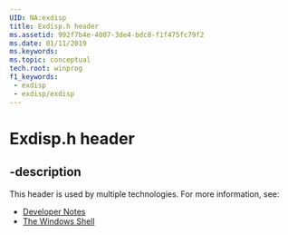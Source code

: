 ```yaml
---
UID: NA:exdisp
title: Exdisp.h header
ms.assetid: 992f7b4e-4007-3de4-bdc8-f1f475fc79f2
ms.date: 01/11/2019
ms.keywords: 
ms.topic: conceptual
tech.root: winprog
f1_keywords:
 - exdisp
 - exdisp/exdisp
---
```


# Exdisp.h header


## -description

This header is used by multiple technologies. For more information, see:

- [Developer Notes](../_winprog/index.md)
- [The Windows Shell](../_shell/index.md)

